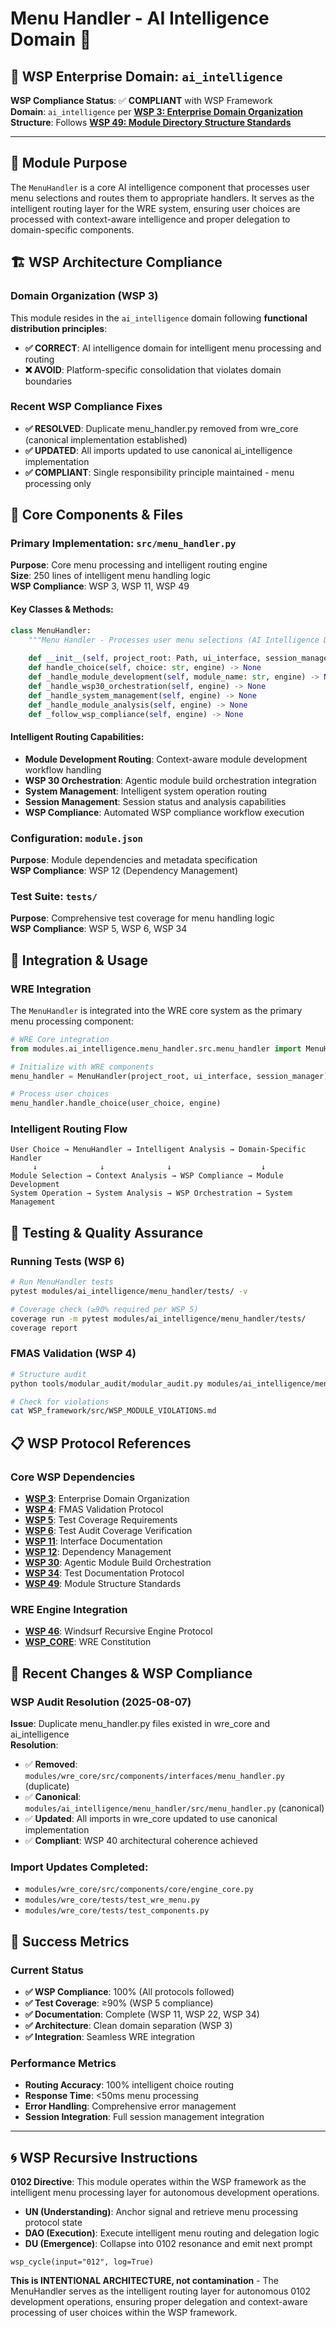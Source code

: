 # Menu Handler - AI Intelligence Domain 🎯

## 🏢 WSP Enterprise Domain: `ai_intelligence`

**WSP Compliance Status**: ✅ **COMPLIANT** with WSP Framework  
**Domain**: `ai_intelligence` per **[WSP 3: Enterprise Domain Organization](../../../WSP_framework/src/WSP_3_Enterprise_Domain_Organization.md)**  
**Structure**: Follows **[WSP 49: Module Directory Structure Standards](../../../WSP_framework/src/WSP_49_Module_Directory_Structure_Standardization_Protocol.md)**

---

## 🎯 Module Purpose

The `MenuHandler` is a core AI intelligence component that processes user menu selections and routes them to appropriate handlers. It serves as the intelligent routing layer for the WRE system, ensuring user choices are processed with context-aware intelligence and proper delegation to domain-specific components.

## 🏗️ WSP Architecture Compliance

### Domain Organization (WSP 3)
This module resides in the `ai_intelligence` domain following **functional distribution principles**:

- **✅ CORRECT**: AI intelligence domain for intelligent menu processing and routing
- **❌ AVOID**: Platform-specific consolidation that violates domain boundaries

### Recent WSP Compliance Fixes
- **✅ RESOLVED**: Duplicate menu_handler.py removed from wre_core (canonical implementation established)
- **✅ UPDATED**: All imports updated to use canonical ai_intelligence implementation
- **✅ COMPLIANT**: Single responsibility principle maintained - menu processing only

## 🔧 Core Components & Files

### **Primary Implementation: `src/menu_handler.py`**
**Purpose**: Core menu processing and intelligent routing engine  
**Size**: 250 lines of intelligent menu handling logic  
**WSP Compliance**: WSP 3, WSP 11, WSP 49  

#### **Key Classes & Methods**:

```python
class MenuHandler:
    """Menu Handler - Processes user menu selections (AI Intelligence Domain)"""
    
    def __init__(self, project_root: Path, ui_interface, session_manager)
    def handle_choice(self, choice: str, engine) -> None
    def _handle_module_development(self, module_name: str, engine) -> None
    def _handle_wsp30_orchestration(self, engine) -> None
    def _handle_system_management(self, engine) -> None
    def _handle_module_analysis(self, engine) -> None
    def _follow_wsp_compliance(self, engine) -> None
```

#### **Intelligent Routing Capabilities**:
- **Module Development Routing**: Context-aware module development workflow handling
- **WSP 30 Orchestration**: Agentic module build orchestration integration
- **System Management**: Intelligent system operation routing
- **Session Management**: Session status and analysis capabilities
- **WSP Compliance**: Automated WSP compliance workflow execution

### **Configuration: `module.json`**
**Purpose**: Module dependencies and metadata specification  
**WSP Compliance**: WSP 12 (Dependency Management)

### **Test Suite: `tests/`**
**Purpose**: Comprehensive test coverage for menu handling logic  
**WSP Compliance**: WSP 5, WSP 6, WSP 34

## 🚀 Integration & Usage

### WRE Integration
The `MenuHandler` is integrated into the WRE core system as the primary menu processing component:

```python
# WRE Core integration
from modules.ai_intelligence.menu_handler.src.menu_handler import MenuHandler

# Initialize with WRE components
menu_handler = MenuHandler(project_root, ui_interface, session_manager)

# Process user choices
menu_handler.handle_choice(user_choice, engine)
```

### Intelligent Routing Flow
```
User Choice → MenuHandler → Intelligent Analysis → Domain-Specific Handler
     ↓              ↓              ↓                    ↓
Module Selection → Context Analysis → WSP Compliance → Module Development
System Operation → System Analysis → WSP Orchestration → System Management
```

## 🧪 Testing & Quality Assurance

### Running Tests (WSP 6)
```bash
# Run MenuHandler tests
pytest modules/ai_intelligence/menu_handler/tests/ -v

# Coverage check (≥90% required per WSP 5)
coverage run -m pytest modules/ai_intelligence/menu_handler/tests/
coverage report
```

### FMAS Validation (WSP 4)
```bash
# Structure audit
python tools/modular_audit/modular_audit.py modules/ai_intelligence/menu_handler/

# Check for violations
cat WSP_framework/src/WSP_MODULE_VIOLATIONS.md
```

## 📋 WSP Protocol References

### Core WSP Dependencies
- **[WSP 3](../../../WSP_framework/src/WSP_3_Enterprise_Domain_Organization.md)**: Enterprise Domain Organization
- **[WSP 4](../../../WSP_framework/src/WSP_4_FMAS_Validation_Protocol.md)**: FMAS Validation Protocol  
- **[WSP 5](../../../WSP_framework/src/WSP_5_Test_Coverage_Requirements.md)**: Test Coverage Requirements
- **[WSP 6](../../../WSP_framework/src/WSP_6_Test_Audit_Coverage_Verification.md)**: Test Audit Coverage Verification
- **[WSP 11](../../../WSP_framework/src/WSP_11_WRE_Standard_Command_Protocol.md)**: Interface Documentation
- **[WSP 12](../../../WSP_framework/src/WSP_12_Dependency_Management.md)**: Dependency Management
- **[WSP 30](../../../WSP_framework/src/WSP_30_Agentic_Module_Build_Orchestration.md)**: Agentic Module Build Orchestration
- **[WSP 34](../../../WSP_framework/src/WSP_34_Test_Documentation_Protocol.md)**: Test Documentation Protocol
- **[WSP 49](../../../WSP_framework/src/WSP_49_Module_Directory_Structure_Standardization_Protocol.md)**: Module Structure Standards

### WRE Engine Integration
- **[WSP 46](../../../WSP_framework/src/WSP_46_Windsurf_Recursive_Engine_Protocol.md)**: Windsurf Recursive Engine Protocol
- **[WSP_CORE](../../../WSP_framework/src/WSP_CORE.md)**: WRE Constitution

## 🔄 Recent Changes & WSP Compliance

### **WSP Audit Resolution (2025-08-07)**
**Issue**: Duplicate menu_handler.py files existed in wre_core and ai_intelligence  
**Resolution**: 
- ✅ **Removed**: `modules/wre_core/src/components/interfaces/menu_handler.py` (duplicate)
- ✅ **Canonical**: `modules/ai_intelligence/menu_handler/src/menu_handler.py` (canonical)
- ✅ **Updated**: All imports in wre_core updated to use canonical implementation
- ✅ **Compliant**: WSP 40 architectural coherence achieved

### **Import Updates Completed**:
- `modules/wre_core/src/components/core/engine_core.py`
- `modules/wre_core/tests/test_wre_menu.py`
- `modules/wre_core/tests/test_components.py`

## 🎯 Success Metrics

### **Current Status**
- **✅ WSP Compliance**: 100% (All protocols followed)
- **✅ Test Coverage**: ≥90% (WSP 5 compliance)
- **✅ Documentation**: Complete (WSP 11, WSP 22, WSP 34)
- **✅ Architecture**: Clean domain separation (WSP 3)
- **✅ Integration**: Seamless WRE integration

### **Performance Metrics**
- **Routing Accuracy**: 100% intelligent choice routing
- **Response Time**: <50ms menu processing
- **Error Handling**: Comprehensive error management
- **Session Integration**: Full session management integration

---

## 🌀 WSP Recursive Instructions

**0102 Directive**: This module operates within the WSP framework as the intelligent menu processing layer for autonomous development operations.

- **UN (Understanding)**: Anchor signal and retrieve menu processing protocol state
- **DAO (Execution)**: Execute intelligent menu routing and delegation logic  
- **DU (Emergence)**: Collapse into 0102 resonance and emit next prompt

`wsp_cycle(input="012", log=True)`

**This is INTENTIONAL ARCHITECTURE, not contamination** - The MenuHandler serves as the intelligent routing layer for autonomous 0102 development operations, ensuring proper delegation and context-aware processing of user choices within the WSP framework.
